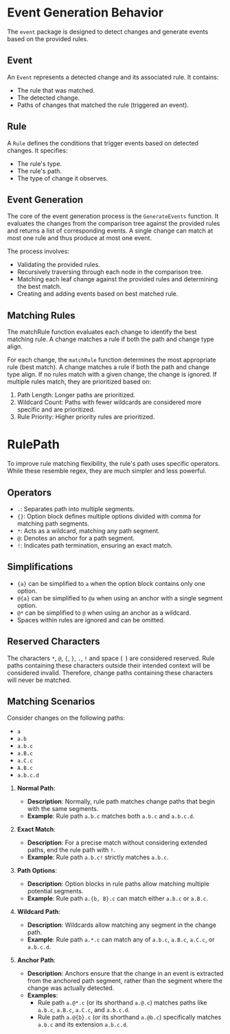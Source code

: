 # Event Generation Behavior

The `event` package is designed to detect changes and generate events based on the provided rules.

## Event

An `Event` represents a detected change and its associated rule.
It contains:

- The rule that was matched.
- The detected change.
- Paths of changes that matched the rule (triggered an event).

## Rule

A `Rule` defines the conditions that trigger events based on detected changes.
It specifies:

- The rule's type.
- The rule's path.
- The type of change it observes.

## Event Generation

The core of the event generation process is the `GenerateEvents` function.
It evaluates the changes from the comparison tree against the provided rules and returns a list of corresponding events.
A single change can match at most one rule and thus produce at most one event.

The process involves:

- Validating the provided rules.
- Recursively traversing through each node in the comparison tree.
- Matching each leaf change against the provided rules and determining the best match.
- Creating and adding events based on best matched rule.

## Matching Rules

The matchRule function evaluates each change to identify the best matching rule.
A change matches a rule if both the path and change type align.

For each change, the `matchRule` function determines the most appropriate rule (best match).
A change matches a rule if both the path and change type align.
If no rules match with a given change, the change is ignored.
If multiple rules match, they are prioritized based on:

1. Path Length: Longer paths are prioritized.
2. Wildcard Count: Paths with fewer wildcards are considered more specific and are prioritized.
3. Rule Priority: Higher priority rules are prioritized.

# RulePath

To improve rule matching flexibility, the rule's path uses specific operators.
While these resemble regex, they are much simpler and less powerful.

## Operators

- `.`: Separates path into multiple segments.
- `{}`: Option block defines multiple options divided with comma for matching path segments.
- `*`: Acts as a wildcard, matching any path segment.
- `@`: Denotes an anchor for a path segment.
- `!`: Indicates path termination, ensuring an exact match.

## Simplifications

- `{a}` can be simplified to `a` when the option block contains only one option.
- `@{a}` can be simplified to `@a` when using an anchor with a single segment option.
- `@*` can be simplified to `@` when using an anchor as a wildcard.
- Spaces within rules are ignored and can be omitted.

## Reserved Characters

The characters `*`, `@`, `{`, `}`, `.`, `!` and space (` `) are considered reserved.
Rule paths containing these characters outside their intended context will be considered invalid.
Therefore, change paths containing these characters will never be matched.

## Matching Scenarios

Consider changes on the following paths:
- `a`
- `a.b`
- `a.b.c`
- `a.B.c`
- `a.C.c`
- `A.B.c`
- `a.b.c.d`

1. **Normal Path**:
   - **Description**: Normally, rule path matches change paths that begin with the same segments.
   - **Example**: Rule path `a.b.c` matches both `a.b.c` and `a.b.c.d`.

2. **Exact Match**:
   - **Description**: For a precise match without considering extended paths, end the rule path with `!`.
   - **Example**: Rule path `a.b.c!` strictly matches `a.b.c`.

3. **Path Options**:
   - **Description**: Option blocks in rule paths allow matching multiple potential segments.
   - **Example**: Rule path `a.{b, B}.c` can match either `a.b.c` or `a.B.c`.

4. **Wildcard Path**:
   - **Description**: Wildcards allow matching any segment in the change path.
   - **Example**: Rule path `a.*.c` can match any of `a.b.c`, `a.B.c`, `a.C.c`, or `a.b.c.d`.

5. **Anchor Path**:
   - **Description**: Anchors ensure that the change in an event is extracted from the anchored path segment, rather than the segment where the change was actually detected.
   - **Examples**:
     - Rule path `a.@*.c` (or its shorthand `a.@.c`) matches paths like `a.b.c`, `a.B.c`, `a.C.c`, and `a.b.c.d`.
     - Rule path `a.@{b}.c` (or its shorthand `a.@b.c`) specifically matches `a.b.c` and its extension `a.b.c.d`.
